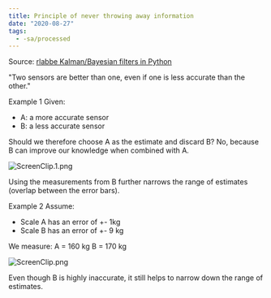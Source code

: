 ```yaml
---
title: Principle of never throwing away information
date: "2020-08-27"
tags:
  - -sa/processed
---
```


Source: [rlabbe Kalman/Bayesian filters in Python](rlabbe-kalman_bayesian-filters-in-python.md)

"Two sensors are better than one, even if one is less accurate than the other."

Example 1
Given:

*   A: a more accurate sensor
*   B: a less accurate sensor

Should we therefore choose A as the estimate and discard B?
No, because B can improve our knowledge when combined with A.

![ScreenClip.1.png](./_resources/Principle_of_never_throwing_away_information.resources/ScreenClip.1.png)

Using the measurements from B further narrows the range of estimates (overlap between the error bars).

Example 2
Assume:

*   Scale A has an error of +- 1kg
*   Scale B has an error of +- 9 kg

We measure:
A = 160 kg
B = 170 kg

![ScreenClip.png](./_resources/Principle_of_never_throwing_away_information.resources/ScreenClip.png)

Even though B is highly inaccurate, it still helps to narrow down the range of estimates.

